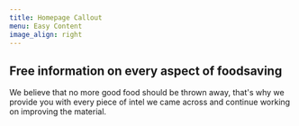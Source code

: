 ```yaml
---
title: Homepage Callout
menu: Easy Content
image_align: right
---
```


## Free information on every aspect of foodsaving

We believe that no more good food should be thrown away, that's why we provide you with every piece of intel we came across and continue working on improving the material.
